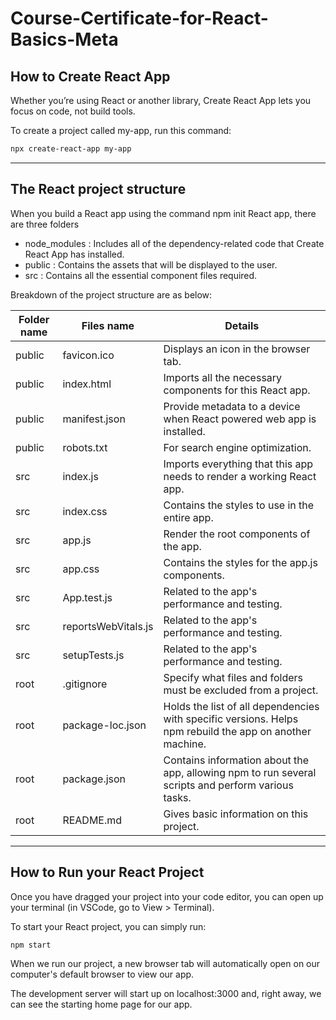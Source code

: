 # Course-Certificate-for-React-Basics-Meta

## How to Create React App

Whether you’re using React or another library, Create React App lets you focus on code, not build tools.

To create a project called my-app, run this command:

```bash
npx create-react-app my-app
```

- - - -

## The React project structure

When you build a React app using the command npm init React app, there are three folders 
- node_modules :   Includes all of the dependency-related code that Create React App has installed.
- public :         Contains the assets that will be displayed to the user.
- src :            Contains all the essential component files required.

Breakdown of the project structure are as below:

Folder name   | Files name     | Details
------------- | -------------  | -------------
public        | favicon.ico    | Displays an icon in the browser tab.
public        | index.html     | Imports all the necessary components for this React app.
public        | manifest.json  | Provide metadata to a device when React powered web app is installed.
public        | robots.txt     | For search engine optimization.
src           | index.js       | Imports everything that this app needs to render a working React app.
src           | index.css      | Contains the styles to use in the entire app.
src           | app.js         | Render the root components of the app.
src           | app.css        | Contains the styles for the app.js components.
src           | App.test.js    | Related to the app's performance and testing.
src           | reportsWebVitals.js  | Related to the app's performance and testing.
src           | setupTests.js  | Related to the app's performance and testing.
root          | .gitignore     | Specify what files and folders must be excluded from a project.
root          | package-loc.json     |  Holds the list of all dependencies with specific versions. Helps npm rebuild the app on another machine.
root          | package.json   | Contains information about the app, allowing npm to run several scripts and perform various tasks.
root          | README.md      | Gives basic information on this project.


- - - -

## How to Run your React Project

Once you have dragged your project into your code editor, you can open up your terminal (in VSCode, go to View > Terminal).

To start your React project, you can simply run:

```bash
npm start
```

When we run our project, a new browser tab will automatically open on our computer's default browser to view our app.

The development server will start up on localhost:3000 and, right away, we can see the starting home page for our app.
